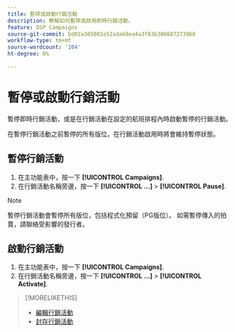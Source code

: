 ```yaml
---
title: 暫停或啟動行銷活動
description: 瞭解如何暫停或啟用即時行銷活動。
feature: DSP Campaigns
source-git-commit: bd02a305083a52ada68ea4a3f83b308687273968
workflow-type: tm+mt
source-wordcount: '104'
ht-degree: 0%

---
```


# 暫停或啟動行銷活動

暫停即時行銷活動，或是在行銷活動在設定的航班排程內時啟動暫停的行銷活動。

在暫停行銷活動之前暫停的所有版位，在行銷活動啟用時將會維持暫停狀態。

## 暫停行銷活動

1. 在主功能表中，按一下 **[!UICONTROL Campaigns]**.
1. 在行銷活動名稱旁邊，按一下  **[!UICONTROL ...]** > **[!UICONTROL Pause]**.

>[!NOTE]
>
>暫停行銷活動會暫停所有版位，包括程式化預留（PG版位）。 如需暫停傳入的拍賣，請聯絡受影響的發行者。

## 啟動行銷活動

1. 在主功能表中，按一下 **[!UICONTROL Campaigns]**.
1. 在行銷活動名稱旁邊，按一下  **[!UICONTROL ...]** > **[!UICONTROL Activate]**.

>[!MORELIKETHIS]
>
>* [編輯行銷活動](campaign-edit.md)
>* [封存行銷活動](campaign-archive-unarchive.md)
